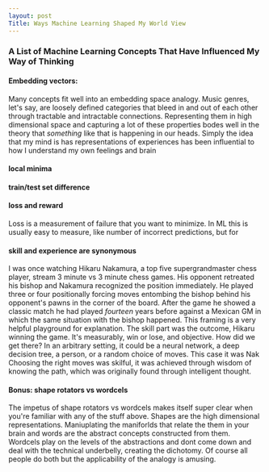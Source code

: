 ```yaml
---
layout: post 
Title: Ways Machine Learning Shaped My World View 
---
```


### A List of Machine Learning Concepts That Have Influenced My Way of Thinking 
#### Embedding vectors:
Many concepts fit well into an embedding space analogy. Music genres, let's say, are loosely defined categories that bleed in and out of each other through tractable and intractable connections. Representing them in high dimensional space and capturing a lot of these properties bodes well in the theory that _something_ like that is happening in our heads. Simply the idea that my mind is has representations of experiences has been influential to how I understand my own feelings and brain

#### local minima


<!-- #### high dimensional boundaries -->
#### train/test set difference
#### loss and reward
Loss is a measurement of failure that you want to minimize. In ML this is usually easy to measure, like number of incorrect predictions, but for 

#### skill and experience are synonymous
I was once watching Hikaru Nakamura, a top five supergrandmaster chess player, stream 3 minute vs 3 minute chess games. His opponent retreated his bishop and Nakamura recognized the position immediately. He played three or four positionally forcing moves entombing the bishop behind his opponent's pawns in the corner of the board. After the game he showed a classic match he had played _fourteen_ years before against a Mexican GM in which the same situation with the bishop happened. 
This framing is a very helpful playground for explanation. The skill part was the outcome, Hikaru winning the game. It's measurably, win or lose, and objective. How did we get there? In an arbitrary setting, it could be a neural network, a deep decision tree, a person, or a random choice of moves. This case it was Nak
Choosing the right moves was skilful, it was achieved through wisdom of knowing the path, which was originally found through intelligent thought. 

#### Bonus: shape rotators vs wordcels

The impetus of shape rotators vs wordcels makes itself super clear when you're familiar with any of the stuff above. Shapes are the high dimensional representations. Maniuplating the maniforlds that relate the them in your brain and words are the abstract concepts constructed from them. Wordcels play on the levels of the abstractions and dont come down and deal with the technical underbelly, creating the dichotomy. Of course all people do both but the applicability of the analogy is amusing.  
